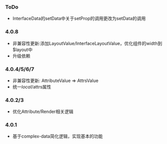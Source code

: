 ### ToDo
- InterfaceData的setData中关于setProp的调用更改为setData的调用

### 4.0.8
- 非兼容性更新:添加LayoutValue/InterfaceLayoutValue，优化组件的width到$layout中
- 升级依赖

### 4.0.4/5/6/7
- 非兼容性更新: AttributeValue => AttrsValue
- 统一$local/$attrs属性

### 4.0.2/3
- 优化Attribute/Render相关逻辑

### 4.0.1
- 基于complex-data简化逻辑，实现基本的功能
